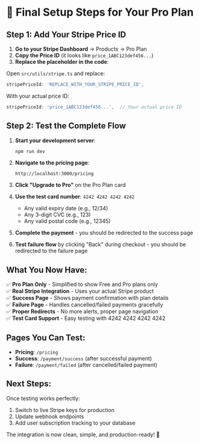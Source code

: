 # 🚀 Final Setup Steps for Your Pro Plan

## Step 1: Add Your Stripe Price ID

1. **Go to your Stripe Dashboard** → Products → Pro Plan
2. **Copy the Price ID** (it looks like `price_1ABC123def456...`)
3. **Replace the placeholder in the code**:

Open `src/utils/stripe.ts` and replace:
```typescript
stripePriceId: 'REPLACE_WITH_YOUR_STRIPE_PRICE_ID',
```

With your actual price ID:
```typescript
stripePriceId: 'price_1ABC123def456...',  // Your actual price ID
```

## Step 2: Test the Complete Flow

1. **Start your development server**:
   ```bash
   npm run dev
   ```

2. **Navigate to the pricing page**:
   ```
   http://localhost:3000/pricing
   ```

3. **Click "Upgrade to Pro"** on the Pro Plan card

4. **Use the test card number**: `4242 4242 4242 4242`
   - Any valid expiry date (e.g., 12/34)
   - Any 3-digit CVC (e.g., 123)
   - Any valid postal code (e.g., 12345)

5. **Complete the payment** - you should be redirected to the success page

6. **Test failure flow** by clicking "Back" during checkout - you should be redirected to the failure page

## What You Now Have:

✅ **Pro Plan Only** - Simplified to show Free and Pro plans only  
✅ **Real Stripe Integration** - Uses your actual Stripe product  
✅ **Success Page** - Shows payment confirmation with plan details  
✅ **Failure Page** - Handles cancelled/failed payments gracefully  
✅ **Proper Redirects** - No more alerts, proper page navigation  
✅ **Test Card Support** - Easy testing with 4242 4242 4242 4242  

## Pages You Can Test:

- **Pricing**: `/pricing`
- **Success**: `/payment/success` (after successful payment)
- **Failure**: `/payment/failed` (after cancelled/failed payment)

## Next Steps:

Once testing works perfectly:
1. Switch to live Stripe keys for production
2. Update webhook endpoints
3. Add user subscription tracking to your database

The integration is now clean, simple, and production-ready! 🎉
